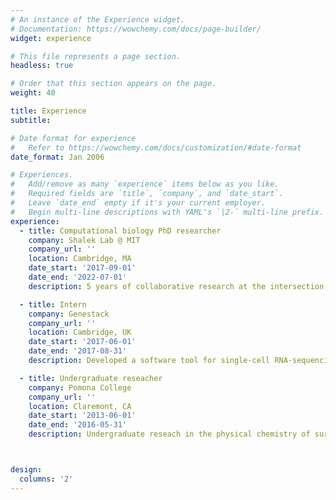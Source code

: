 ```yaml
---
# An instance of the Experience widget.
# Documentation: https://wowchemy.com/docs/page-builder/
widget: experience

# This file represents a page section.
headless: true

# Order that this section appears on the page.
weight: 40

title: Experience
subtitle:

# Date format for experience
#   Refer to https://wowchemy.com/docs/customization/#date-format
date_format: Jan 2006

# Experiences.
#   Add/remove as many `experience` items below as you like.
#   Required fields are `title`, `company`, and `date_start`.
#   Leave `date_end` empty if it's your current employer.
#   Begin multi-line descriptions with YAML's `|2-` multi-line prefix.
experience:
  - title: Computational biology PhD researcher
    company: Shalek Lab @ MIT
    company_url: ''
    location: Cambridge, MA
    date_start: '2017-09-01'
    date_end: '2022-07-01'
    description: 5 years of collaborative research at the intersection of data science, genomics, and immunology. 3 years of mentoring undergraduate student research.

  - title: Intern
    company: Genestack
    company_url: ''
    location: Cambridge, UK
    date_start: '2017-06-01'
    date_end: '2017-08-31'
    description: Developed a software tool for single-cell RNA-sequencing analysis.

  - title: Undergraduate reseacher
    company: Pomona College
    company_url: ''
    location: Claremont, CA
    date_start: '2013-06-01'
    date_end: '2016-05-31'
    description: Undergraduate reseach in the physical chemistry of surfaces.



design:
  columns: '2'
---
```

